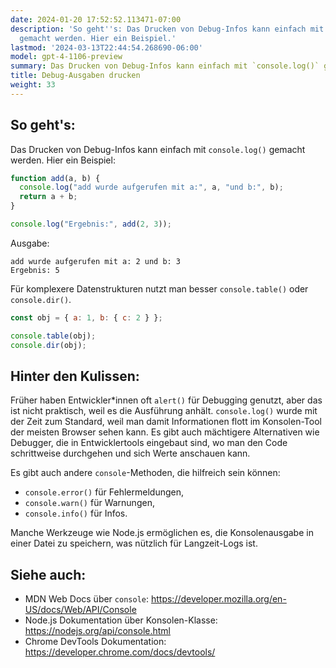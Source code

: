 ```yaml
---
date: 2024-01-20 17:52:52.113471-07:00
description: 'So geht''s: Das Drucken von Debug-Infos kann einfach mit `console.log()`
  gemacht werden. Hier ein Beispiel.'
lastmod: '2024-03-13T22:44:54.268690-06:00'
model: gpt-4-1106-preview
summary: Das Drucken von Debug-Infos kann einfach mit `console.log()` gemacht werden.
title: Debug-Ausgaben drucken
weight: 33
---
```


## So geht's:
Das Drucken von Debug-Infos kann einfach mit `console.log()` gemacht werden. Hier ein Beispiel:

```Javascript
function add(a, b) {
  console.log("add wurde aufgerufen mit a:", a, "und b:", b);
  return a + b;
}

console.log("Ergebnis:", add(2, 3));
```

Ausgabe:
```
add wurde aufgerufen mit a: 2 und b: 3
Ergebnis: 5
```

Für komplexere Datenstrukturen nutzt man besser `console.table()` oder `console.dir()`.

```Javascript
const obj = { a: 1, b: { c: 2 } };

console.table(obj);
console.dir(obj);
```

## Hinter den Kulissen:
Früher haben Entwickler*innen oft `alert()` für Debugging genutzt, aber das ist nicht praktisch, weil es die Ausführung anhält. `console.log()` wurde mit der Zeit zum Standard, weil man damit Informationen flott im Konsolen-Tool der meisten Browser sehen kann. Es gibt auch mächtigere Alternativen wie Debugger, die in Entwicklertools eingebaut sind, wo man den Code schrittweise durchgehen und sich Werte anschauen kann.

Es gibt auch andere `console`-Methoden, die hilfreich sein können:
- `console.error()` für Fehlermeldungen,
- `console.warn()` für Warnungen,
- `console.info()` für Infos.

Manche Werkzeuge wie Node.js ermöglichen es, die Konsolenausgabe in einer Datei zu speichern, was nützlich für Langzeit-Logs ist.

## Siehe auch:
- MDN Web Docs über `console`: https://developer.mozilla.org/en-US/docs/Web/API/Console
- Node.js Dokumentation über Konsolen-Klasse: https://nodejs.org/api/console.html
- Chrome DevTools Dokumentation: https://developer.chrome.com/docs/devtools/
